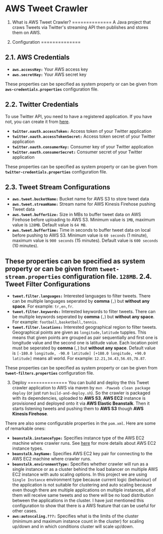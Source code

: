 # AWS Tweet Crawler

1. What is AWS Tweet Crawler?
==============
A Java project that craws Tweets via Twitter's streaming API then publishes and stores them on AWS. 

2. Configuration
==============

2.1. AWS Credentials
--------------
* **`aws.accessKey:`** Your AWS access key
* **`aws.secretKey:`** Your AWS secret key

These properties can be specified as system property or can be given from **`aws-credentials.properties`** configuration file.

2.2. Twitter Credentials
--------------

To use Twitter API, you need to have a registered application. If you have not, you can create it from [here](https://apps.twitter.com/).

* **`twitter.oauth.accessToken:`** Access token of your Twitter application
* **`twitter.oauth.accessTokenSecret:`** Access token secret of your Twitter application
* **`twitter.oauth.consumerKey:`** Consumer key of your Twitter application
* **`twitter.oauth.consumerSecret:`** Consumer secret of your Twitter application

These properties can be specified as system property or can be given from **`twitter-credentials.properties`** configuration file.

2.3. Tweet Stream Configurations
--------------

* **`aws.tweet.bucketName:`** Bucket name for AWS S3 to store tweet data
* **`aws.tweet.streamName:`** Stream name for AWS Kinesis Firehose pushing Tweet data
* **`aws.tweet.bufferSize:`** Size in MBs to buffer tweet data on AWS Firehose before uploading to AWS S3. Minimum value is `1MB`, maximum value is `128MB`. Default value is `64 MB`. 
* **`aws.tweet.bufferTime:`** Time in seconds to buffer tweet data on local before pushing to AWS S3. Minimum value is `60 seconds` (1 minute), maximum value is `900 seconds` (15 minutes). Default value is `600 seconds` (10 minutes).

These properties can be specified as system property or can be given from **`tweet-stream.properties`** configuration file.
`128MB`. 
2.4. Tweet Filter Configurations
--------------

* **`tweet.filter.languages:`** Interested languages to filter tweets. There can be multiple languages seperated by **comma** (`,`) but **without any space**. For example: `tr,en,fr`.
* **`tweet.filter.keywords:`** Interested keywords to filter tweets. There can be multiple keywords seperated by **comma** (`,`) but **without any space**. For example: `football,basketball,tennis`.
* **`tweet.filter.locations:`** Interested geographical region to filter tweets. Geographical points are given as `longitude,latitude` tupples. This means that given points are grouped as pair sequentially and first one is longitude value and the second one is latitude value. Each location point must be seperated by **comma** (`,`) but **without any space**. Default value is `[-180.0 longitude, -90.0 latitude] [+180.0 longitude, +90.0 latitude]` means all world. For example: `12.21,34.43,56.65,78.87`.

These properties can be specified as system property or can be given from **`tweet-filters.properties`** configuration file.

3. Deploy
==============
You can build and deploy the this Tweet crawler application to AWS via maven by `mvn -Pawseb clean package deploy` (or just run `build-and-deploy.sh`). So the crawler is packaged with its dependencies, uploaded to **AWS S3**, **AWS EC2** instance is provisioned and deployed onto it via **AWS Elastic Beanstalk**. Then it starts listening tweets and pushing them to **AWS S3** though **AWS Kinesis Firehose**.

There are also some configurable properties in the `pom.xml`. Here are some of remarkable ones:
* **`beanstalk.instanceType:`** Specifies instance type of the AWS EC2 machine where crawler runs. See [here](https://aws.amazon.com/ec2/instance-types) for more details about AWS EC2 instance types.
* **`beanstalk.keyName:`** Specifies AWS EC2 key pair for connecting to the AWS EC2 machine where crawler runs.
* **`beanstalk.environmentType:`** Specifies whether crawler will run as a single instance or as a cluster behind the load balancer on multiple AWS EC2 instance with auto scaling options. In this project we are using `Single Instance` environment type because current logic (behaviour) of the application is not suitable for clustering and auto scaling because even though there are multiple applications on multiple instances, all of them will receive same tweets and so there will be no load distribution between the applications in the cluster. I have just mentioned this configuration to show that there is a AWS feature that  can be useful for other cases.
* **`aws:autoscaling.???:`** Specifies what is the limits of the cluster (minimum and maximum instance count in the cluster) for scaling up/down and in which conditions cluster will scale up/down.
